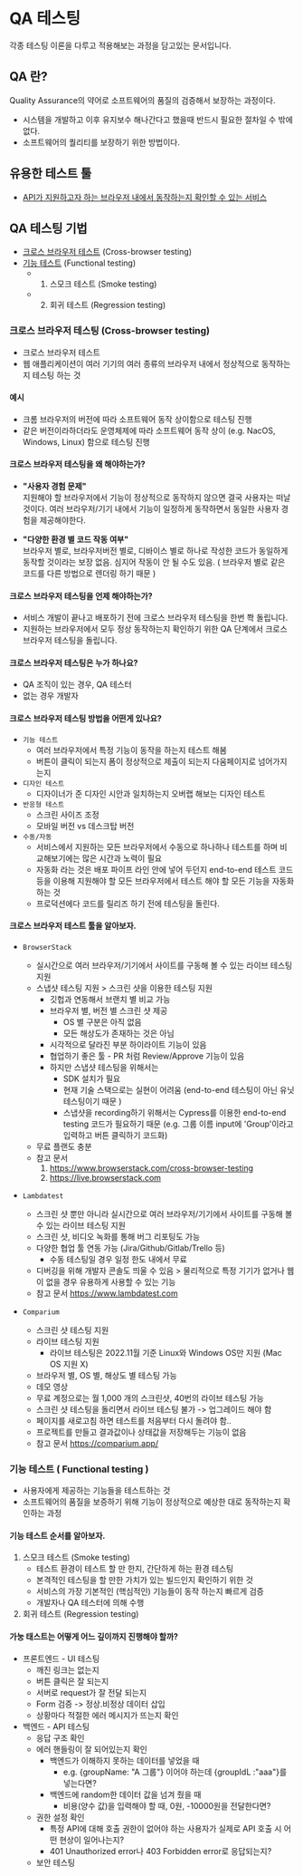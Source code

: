 # QA 테스팅
각종 테스팅 이론을 다루고 적용해보는 과정을 담고있는 문서입니다.

## QA 란?
Quality Assurance의 약어로 소프트웨어의 품질의 검증해서 보장하는 과정이다.
* 시스템을 개발하고 이후 유지보수 해나간다고 했을때 반드시 필요한 절차일 수 밖에 없다.
* 소프트웨어의 퀄리티를 보장하기 위한 방법이다.

## 유용한 테스트 툴
* [API가 지원하고자 하는 브라우저 내에서 동작하는지 확인할 수 있는 서비스](https://caniuse.com/)
## QA 테스팅 기법
* [크로스 브라우저 테스트](#크로스-브라우저-테스팅-cross-browser-testing) (Cross-browser testing)
* [기능 테스트](#기능-테스트--functional-testing) (Functional testing)
    * 1. 스모크 테스트 (Smoke testing)
    * 2. 회귀 테스트 (Regression testing)


### 크로스 브라우저 테스팅 (Cross-browser testing) 
* 크로스 브라우저 테스트
* 웹 애플리케이션이 여러 기기의 여러 종류의 브라우저 내에서 정상적으로 동작하는지 테스팅 하는 것

#### 예시
* 크롬 브라우저의 버전에 따라 소프트웨어 동작 상이함으로 테스팅 진행
* 같은 버전이라하더라도 운영체제에 따라 소프트웨어 동작 상이 (e.g. NacOS, Windows, Linux) 함으로 테스팅 진행

#### 크로스 브라우저 테스팅을 왜 해야하는가?
* **"사용자 경험 문제"**
<br>지원해야 할 브라우저에서 기능이 정상적으로 동작하지 않으면 결국 사용자는 떠날 것이다. 여러 브라우저/기기 내에서 기능이 일정하게 동작하면서 동일한 사용자 경험을 제공해야한다.

* **"다양한 환경 별 코드 작동 여부"**
<br>브라우저 별로, 브라우저버전 별로, 디바이스 별로 하나로 작성한 코드가 동일하게 동작할 것이라는 보장 없음. 심지어 작동이 안 될 수도 있음. ( 브라우저 별로 같은 코드를 다른 방법으로 렌더링 하기 때문 )

#### 크로스 브라우저 테스팅을 언제 해야하는가?
* 서비스 개발이 끝나고 배포하기 전에 크로스 브라우저 테스팅을 한번 쫙 돌립니다.
* 지원하는 브라우저에서 모두 정상 동작하는지 확인하기 위한 QA 단계에서 크로스 브라우저 테스팅을 돌립니다.

#### 크로스 브라우저 테스팅은 누가 하나요?
* QA 조직이 있는 경우, QA 테스터
* 없는 경우 개발자

#### 크로스 브라우저 테스팅 방법을 어떤게 있나요?
* `기능 테스트`
    - 여러 브라우저에서 특정 기능이 동작을 하는지 테스트 해봄
    - 버튼이 클릭이 되는지 폼이 정상적으로 제출이 되는지 다움페이지로 넘어가지는지
* `디자인 테스트`
    - 디자이너가 준 디자인 시안과 일치하는지 오버랩 해보는 디자인 테스트
* `반응형 테스트`
    - 스크린 사이즈 조정
    - 모바일 버전 vs 데스크탑 버전
* `수동/자동`
    - 서비스에서 지원하는 모든 브라우저에서 수동으로 하나하나 테스트를 하며 비교해보기에는 많은 시간과 노력이 필요
    - 자동화 라는 것은 배포 파이프 라인 안에 넣어 두던지 end-to-end 테스트 코드 등을 이용해 지원해야 할 모든 브라우저에서 테스트 해야 할 모든 기능을 자동화하는 것
    - 프로덕션에다 코드를 릴리즈 하기 전에 테스팅을 돌린다.

#### 크로스 브라우저 테스트 툴을 알아보자.
* `BrowserStack`
    * 실시간으로 여러 브라우저/기기에서 사이트를 구동해 볼 수 있는 라이브 테스팅 지원
    * 스냅샷 테스팅 지원 > 스크린 샷을 이용한 테스팅 지원
        * 깃헙과 연동해서 브랜치 별 비교 가능
        * 브라우저 별, 버전 별 스크린 샷 제공
            * OS 별 구분은 아직 없음
            * 모든 해상도가 존재하는 것은 아님
        * 시각적으로 달라진 부분 하이라이트 기능이 있음
        * 협업하기 좋은 툴 - PR 처럼 Review/Approve 기능이 있음
        * 하지만 스냅샷 테스팅을 위해서는
            * SDK 설치가 필요
            * 현재 기술 스택으로는 실현이 어려움 (end-to-end 테스팅이 아닌 유닛 테스팅이기 때문 )
            * 스냅샷을 recording하기 위해서는 Cypress를 이용한 end-to-end testing 코드가 필요하기 때문 (e.g. 그룹 이름 input에 'Group'이라고 입력하고 버튼 클릭하기 코드화)
    * 무료 플랜도 충분
    * 참고 문서
        1. https://www.browserstack.com/cross-browser-testing
        2. https://live.browserstack.com

* `Lambdatest`
    * 스크린 샷 뿐만 아니라 실시간으로 여러 브라우저/기기에서 사이트를 구동해 볼 수 있는 라이브 테스팅 지원
    * 스크린 샷, 비디오 녹화를 통해 버그 리포팅도 가능
    * 다양한 협업 툴 연동 가능 (Jira/Github/Gitlab/Trello 등)
        * 수동 테스팅일 경우 일정 한도 내에서 무료
    * 디버깅을 위해 개발자 콘솔도 띄울 수 있음 > 물리적으로 특정 기기가 없거나 웹이 없을 경우 유용하게 사용할 수 있는 기능
    * 참고 문서 https://www.lambdatest.com

* `Comparium`
    * 스크린 샷 테스팅 지원
    * 라이브 테스팅 지원
        * 라이브 테스팅은 2022.11월 기준 Linux와 Windows OS만 지원 (Mac OS 지원 X)
    * 브라우저 별, OS 별, 해상도 별 테스팅 가능
    * 데모 영상
    * 무료 계정으로는 월 1,000 개의 스크린샷, 40번의 라이브 테스팅 가능
    * 스크린 샷 테스팅을 돌리면서 라이브 테스팅 불가 -> 업그레이드 해야 함
    * 페이지를 새로고침 하면 테스트를 처음부터 다시 돌려야 함..
    * 프로젝트를 만들고 결과값이나 상태값을 저장해두는 기능이 없음
    * 참고 문서 https://comparium.app/

### 기능 테스트 ( Functional testing )
* 사용자에게 제공하는 기능들을 테스트하는 것
* 소프트웨어의 품질을 보증하기 위해 기능이 정상적으로 예상한 대로 동작하는지 확인하는 과정

#### 기능 테스트 순서를 알아보자.
1. 스모크 테스트 (Smoke testing)
    * 테스트 환경이 테스트 할 만 한지, 간단하게 하는 환경 테스팅
    * 본격적인 테스팅을 할 만한 가치가 있는 빌드인지 확인하기 위한 것
    * 서비스의 가장 기본적인 (핵심적인) 기능들이 동작 하는지 빠르게 검증
    * 개발자나 QA 테스터에 의해 수행
2. 회귀 테스트 (Regression testing)

#### 가눙 태스트는 어떻게 어느 깊이까지 진행해야 할까?
* 프론트엔드 - UI 테스팅
    * 깨진 링크는 없는지
    * 버튼 클릭은 잘 되는지
    * 서버로 request가 잘 전달 되는지
    * Form 검증 -> 정상.비정상 데이터 삽입
    * 상황마다 적절한 에러 메시지가 뜨는지 확인
* 백엔드 - API 테스팅
    * 응답 구조 확인
    * 에러 핸들링이 잘 되어있는지 확인
        * 백엔드가 이해하지 못하는 데이터를 넣었을 때
            * e.g. {groupName: "A 그룹"} 이어야 하는데 {groupIdL :"aaa"}를 넣는다면?
        * 백엔드에 random한 데이터 값을 넘겨 줬을 때
            * 비용(양수 값)을 입력해야 할 때, 0원, -10000원을 전달한다면?
    * 권한 설정 확인
        * 특정 API에 대해 호출 권한이 없어야 하는 사용자가 실제로 API 호출 시 어떤 현상이 일어나는지?
        * 401 Unauthorized error나 403 Forbidden error로 응답되는지?
    * 보안 테스팅
